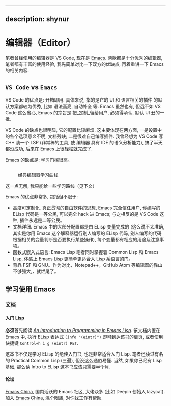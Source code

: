 <!-- MIT License

     Copyright (c) 2023 谢骐 <https://github.com/shynur>

     Permission is hereby granted, free of charge, to any person obtaining a copy
     of this software and associated documentation files (the "Software"), to deal
     in the Software without restriction, including without limitation the rights
     to use, copy, modify, merge, publish, distribute, sublicense, and/or sell
     copies of the Software, and to permit persons to whom the Software is
     furnished to do so, subject to the following conditions:

     The above copyright notice and this permission notice shall be included in all
     copies or substantial portions of the Software.

     THE SOFTWARE IS PROVIDED "AS IS", WITHOUT WARRANTY OF ANY KIND, EXPRESS OR
     IMPLIED, INCLUDING BUT NOT LIMITED TO THE WARRANTIES OF MERCHANTABILITY,
     FITNESS FOR A PARTICULAR PURPOSE AND NONINFRINGEMENT. IN NO EVENT SHALL THE
     AUTHORS OR COPYRIGHT HOLDERS BE LIABLE FOR ANY CLAIM, DAMAGES OR OTHER
     LIABILITY, WHETHER IN AN ACTION OF CONTRACT, TORT OR OTHERWISE, ARISING FROM,
     OUT OF OR IN CONNECTION WITH THE SOFTWARE OR THE USE OR OTHER DEALINGS IN THE
     SOFTWARE.
-->

---
description: shynur
---

# 编辑器（Editor）

笔者曾经使用的编辑器是 VS Code, 现在是 [Emacs](https://gnu.org/s/emacs). 两款都是十分优秀的编辑器, 笔者都有丰富的使用经验, 我先简单对比一下双方的优缺点, 再着重讲一下 Emacs 的相关内容.

## `VS Code` vs `Emacs`

VS Code 的优点是: 开箱即用. 具体来说, 指的是它的 UI 和 语言相关的插件 的默认方案都较为优秀, 比如 语法高亮, 自动补全 等. Emacs 虽然也有, 但远不如 VS Code 这么省心, Emacs 的宗旨是 把_定制_留给用户, 必须得承认, 默认 UI 丑的一批.

VS Code 的缺点也很明显, 它的配置比较麻烦. 这主要体现在两方面, 一是设置中的各个选项意义不明, 文档残缺; 二是很难自己编写插件. 我曾经想为 VS Code 写 C++ 装一个 LSP (非常棒的工具, 使 编辑器 具有 IDE 的语义分析能力), 搞了半天都没成功, 后来在 Emacs 上很轻松就完成了.

Emacs 的缺点是: 学习门槛很高。

<figure><img src="../../../../.gitbook/assets/editor-learning-curve.jpg" alt=""><figcaption><p>经典编辑器学习曲线</p></figcaption></figure>

这一点无解, 我只能给一些学习路线（见下文）

Emacs 的优点非常多, 包括但不限于:

* 高度可定制化. 真正贯彻的自由软件的思想, Emacs 完全信任用户, 你编写的 ELisp 代码是一等公民, 可以完全 hack 进 Emacs; 与之相反的是 VS Code 这种, 插件永远是二等公民。
* 文档详细. Emacs 中的大部分配置都是由 ELisp 变量完成的 (这么说不太准确, 其实是你用 Emacs 这个解释器运行别人编写的 ELisp 代码, 别人编写的代码根据相关的变量判断是否要执行某些操作), 每个变量都有相应的用途及注意事项。
* 函数式嵌入式语言: Emacs Lisp 笔者同时掌握着 Common Lisp 和 Emacs Lisp, 体感上 Emacs Lisp 更简单更适合入 Lisp 系语言的门。
* 背靠 FSF 和 GNU。作为对比，Notepad++，GitHub Atom 等编辑器的靠山不够强大,，就烂尾了。

## 学习使用 Emacs

### **文档**

#### **入门 Lisp**

**必须**首先阅读 [_An Introduction to Programming in Emacs Lisp_](https://gnu.org/s/emacs/manual/html\_node/eintr/index.html). 该文档内置在 Emacs 中, 执行 ELisp 表达式 `(info "(eintr)")` 即可到达该书的扉页, 或者使用快捷键 `Control+h i g (eintr) RET`.

这本书不仅是学习 ELisp 的绝佳入门书, 也是非常适合入门 Lisp. 笔者还读过有名的 Practical Common Lisp (三遍), 但没这么通俗易懂. 当然, 如果你已经有 Lisp 基础, 那么读 Intro to ELisp 这本书应该只需要半个月.

#### **论坛**

[Emacs China](https://emacs-china.org/), 国内活跃的 Emacs 社区, 大佬众多 (比如 Deepin 创始人 lazycat). 加入 Emacs China, 混个眼熟, 对你找工作有帮助.

<!-- Local Variables: -->
<!-- coding: utf-8-unix -->
<!-- End: -->
